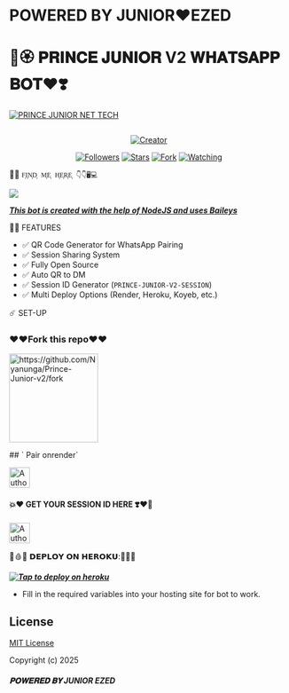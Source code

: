 <h1>POWERED BY JUNIOR♥️EZED</h1>



<h1>🌹🏵️ 𝐏𝐑𝐈𝐍𝐂𝐄 𝐉𝐔𝐍𝐈𝐎𝐑 V2 𝐖𝐇𝐀𝐓𝐒𝐀𝐏𝐏 𝐁𝐎𝐓♥️❣️</h1>

<p align="center">



[![PRINCE JUNIOR NET TECH](https://files.catbox.moe/lp4rp2.jpg)](https://files.catbox.moe/lp4rp2.jpg)
</p>
<p align="center">
  <a href="#"><img src="https://readme-typing-svg.demolab.com?font=Black+Ops+One&size=100&pause=900&color=1BAFBAFF&center=true&width=1100&height=150&lines=PRINCE+JUNIOR+V2" alt="">
</p>
<p align="center">
<a href="#"><img title="Creator" src="https://img.shields.io/badge/Creator-Junior Ezed-blue.svg?style=for-the-badge&logo=github"></a>
</p>
<p align="center">
<a href="https://github.com/Nyanuga?tab=followers"><img title="Followers" src="https://img.shields.io/github/followers/Nyanuga?label=Followers&style=social"></a>
<a href="https://github.com/Nyanuga/Prince-junior-v2/stargazers/"><img title="Stars" src="https://img.shields.io/github/stars/Nyanuga/Prince-junior-v2?&style=social"></a>
<a href="https://github.com/Nyanuga/Prince-junior-v2/network/members"><img title="Fork" src="https://img.shields.io/github/forks/Nyanuga/Prince-junior-v2?style=social"></a>
<a href="https://github.com/Nyanuga/Prince-junior-v2/watchers"><img title="Watching" src="https://img.shields.io/github/watchers/Nyanuga/Prince-junior-v2?label=Watching&style=social"></a>
</p>
 

📱📞 ```F͎I͎N͎D͎ M͎E͎ H͎E͎R͎E͎ 👇👇🖥️💻```

<p align="center">

<a href="https://api.whatsapp.com/send?phone=254723245807&text=Hello+Junior"><img src="https://img.shields.io/badge/Contact J̥ͦUͦN̥ͦI̥ͦO̥ͦR̥ͦ E̥ͦZ̥ͦE̥ͦD̥ͦ-25D366?style=for-the-badge&logo=whatsapp&logoColor=white" />


***This bot is created with the help of NodeJS and uses [Baileys](https://github.com/whiskeysockets/Baileys)***

💓💓 FEATURES
- ✅ QR Code Generator for WhatsApp Pairing  
- ✅ Session Sharing System  
- ✅ Fully Open Source  
- ✅ Auto QR to DM  
- ✅ Session ID Generator (`PRINCE-JUNIOR-V2-SESSION`)  
- ✅ Multi Deploy Options (Render, Heroku, Koyeb, etc.)

☄️ SET-UP

 <h3>♥️♥️Fork this repo♥️♥️</h3>
<p align="centre">
<a href="https://github.com/Nyanuga/Prince-junior-v2/fork"><img src="https://img.shields.io/badge/FORK%20REPO-Click%20Here-007ACC?style=for-the-badge&logo=github" alt="https://github.com/Nyanunga/Prince-Junior-v2/fork" width="160"></a>
<p/>
## ` Pair onrender`
<p align="centre">
<a href="https://mzazi-xmd-session-1.onrender.com"><img height= "37" title="Author" src="[https://img.shields.io/badge/Session-pink?style=for-the-badge&logo=render](https://img.shields.io/badge/PRINCE%20JUNIOR%20V2%20-%20SESSION-25D366?style=for-the-badge&logo=whatsapp&logoColor=white"></a>
<p/>  

<h4>💥♥️ GET YOUR SESSION ID HERE ❣️❤️‍🔥</h4>
<p align="centre">
<a href="https://session-id-generator-by-prince-junior.onrender.com/"><img height= "37" title="Author" src="https://img.shields.io/badge/PRINCE%20JUNIOR%20V2%20-%20SESSION-25D366?style=for-the-badge&logo=whatsapp&logoColor=white"></a>
<p/>            

🦴🩸💋  𝗗𝗘𝗣𝗟𝗢𝗬 𝗢𝗡 𝗛𝗘𝗥𝗢𝗞𝗨:💌💟💚


 ***[![Tap to deploy on heroku](https://www.herokucdn.com/deploy/button.svg)](https://dashboard.heroku.com/new?button-url=https://github.com/Nyanuga/Prince-Junior-v2&template=https://github.com/Nyanuga/Prince-Junior-v2.git)***
 

    

- Fill in the required variables into your hosting site for bot to work.
 </h2>
     

    
 





## License

[MIT License](https://github.com/Nyanuga/PRINCE-JUNIOR-V2/blob/main/LICENSE)

Copyright (c) 2025 <h5>𝐏𝐎𝐖𝐄𝐑𝐄𝐃 𝐁𝐘 JUNIOR EZED</h5>

























